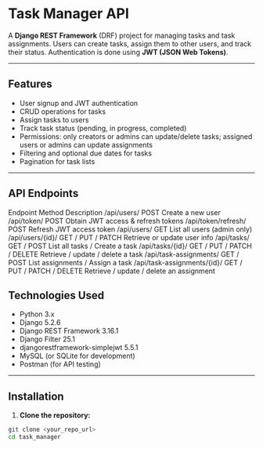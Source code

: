 # Task Manager API

A **Django REST Framework** (DRF) project for managing tasks and task assignments. Users can create tasks, assign them to other users, and track their status. Authentication is done using **JWT (JSON Web Tokens)**.

---

## **Features**

- User signup and JWT authentication
- CRUD operations for tasks
- Assign tasks to users
- Track task status (pending, in progress, completed)
- Permissions: only creators or admins can update/delete tasks; assigned users or admins can update assignments
- Filtering and optional due dates for tasks
- Pagination for task lists

---

## **API Endpoints** 

Endpoint	Method	Description
/api/users/	POST	Create a new user
/api/token/	POST	Obtain JWT access & refresh tokens
/api/token/refresh/	POST	Refresh JWT access token
/api/users/	GET	List all users (admin only)
/api/users/{id}/	GET / PUT / PATCH	Retrieve or update user info
/api/tasks/	GET / POST	List all tasks / Create a task
/api/tasks/{id}/	GET / PUT / PATCH / DELETE	Retrieve / update / delete a task
/api/task-assignments/	GET / POST	List assignments / Assign a task
/api/task-assignments/{id}/	GET / PUT / PATCH / DELETE	Retrieve / update / delete an assignment

## **Technologies Used**

- Python 3.x
- Django 5.2.6
- Django REST Framework 3.16.1
- Django Filter 25.1
- djangorestframework-simplejwt 5.5.1
- MySQL (or SQLite for development)
- Postman (for API testing)

---

## **Installation**

1. **Clone the repository:**

```bash
git clone <your_repo_url>
cd task_manager
